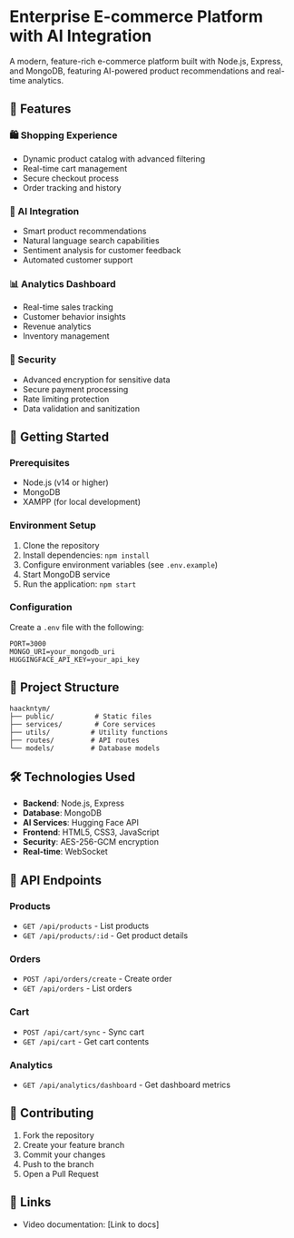 # Enterprise E-commerce Platform with AI Integration

A modern, feature-rich e-commerce platform built with Node.js, Express, and MongoDB, featuring AI-powered product recommendations and real-time analytics.

## 🌟 Features

### 🛍️ Shopping Experience
- Dynamic product catalog with advanced filtering
- Real-time cart management
- Secure checkout process
- Order tracking and history

### 🤖 AI Integration
- Smart product recommendations
- Natural language search capabilities
- Sentiment analysis for customer feedback
- Automated customer support

### 📊 Analytics Dashboard
- Real-time sales tracking
- Customer behavior insights
- Revenue analytics
- Inventory management

### 🔐 Security
- Advanced encryption for sensitive data
- Secure payment processing
- Rate limiting protection
- Data validation and sanitization

## 🚀 Getting Started

### Prerequisites
- Node.js (v14 or higher)
- MongoDB
- XAMPP (for local development)

### Environment Setup
1. Clone the repository
2. Install dependencies: `npm install`
3. Configure environment variables (see `.env.example`)
4. Start MongoDB service
5. Run the application: `npm start`

### Configuration
Create a `.env` file with the following:
```
PORT=3000
MONGO_URI=your_mongodb_uri
HUGGINGFACE_API_KEY=your_api_key
```

## 📁 Project Structure

```
haackntym/
├── public/          # Static files
├── services/        # Core services
├── utils/          # Utility functions
├── routes/         # API routes
└── models/         # Database models
```

## 🛠️ Technologies Used

- **Backend**: Node.js, Express
- **Database**: MongoDB
- **AI Services**: Hugging Face API
- **Frontend**: HTML5, CSS3, JavaScript
- **Security**: AES-256-GCM encryption
- **Real-time**: WebSocket

## 🔑 API Endpoints

### Products
- `GET /api/products` - List products
- `GET /api/products/:id` - Get product details

### Orders
- `POST /api/orders/create` - Create order
- `GET /api/orders` - List orders

### Cart
- `POST /api/cart/sync` - Sync cart
- `GET /api/cart` - Get cart contents

### Analytics
- `GET /api/analytics/dashboard` - Get dashboard metrics

## 🤝 Contributing

1. Fork the repository
2. Create your feature branch
3. Commit your changes
4. Push to the branch
5. Open a Pull Request


## 🔗 Links

- Video documentation: [Link to docs]

